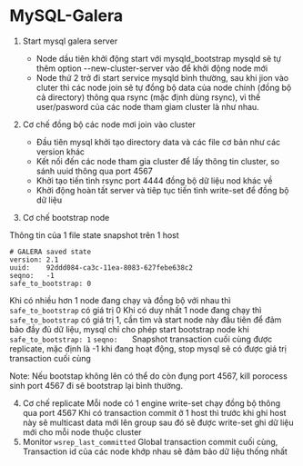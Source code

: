 # MySQL-Galera
1. Start mysql galera server
	- Node dầu tiên khởi động start với mysqld_bootstrap mysqld sẽ tự thêm option --new-cluster-server vào để khởi động node mới
	- Node thứ 2 trở đi start service mysqld bình thường, sau khi jion vào cluter thì các node join sẽ tự đồng bộ data của node chính (đồng bộ cả directory) thông qua rsync (mặc định dùng rsync), vì thế user/pasword của các node tham giam cluster là như nhau.

2. Cơ chế đồng bộ các node mơi join vào cluster
	- Đầu tiên mysql khởi tạo directory data và các file cơ bản như các version khác
	- Kết nối đến các node tham gia cluster để lấy thông tin cluster, so sánh uuid thông qua port 4567
	- Khởi tạo tiến tình rsync port 4444 đồng bộ dữ liệu nod khác về
	- Khởi động hoàn tất server và tiêp tục tiến tình write-set để đồng bộ dữ liệu

3. Cơ chế bootstrap node

Thông tin của 1 file state snapshot trên 1 host
```
# GALERA saved state
version: 2.1
uuid:    92ddd084-ca3c-11ea-8083-627febe638c2
seqno:   -1
safe_to_bootstrap: 0
```
Khi có nhiều hơn 1 node đang chạy và đồng bộ với nhau thì ```safe_to_bootstrap``` có giá trị 0
Khi có duy nhất 1 node đang chạy thì ```safe_to_bootstrap``` có giá trị 1, cần tìm và start node này đầu tiên để đảm bảo đầy đủ dữ liệu, mysql chỉ cho phép start bootstrap node khi ```safe_to_bootstrap: 1```
```seqno:   ``` Snapshot transaction cuối cùng được replicate, mặc định là -1 khi đang hoạt động, stop mysql sẽ có được giá trị transaction cuối cùng

Note: Nếu bootstap không lên có thể do còn đụng port 4567, kill porocess sinh port 4567 đi sẽ bootstrap lại bình thường.

4. Cơ chế replicate
Mỗi node có 1 engine write-set  chạy đồng bộ thông qua port 4567
Khi có transaction commit ở 1 host thì trước khi ghi host này sẽ multicast data mới lên group sau đó sẽ được write-set ghi dữ liệu mới cho mỗi node thuộc cluster
5. Monitor
```wsrep_last_committed```
Global transaction commit cuối cùng, Transaction id của các node khớp nhau sẽ đảm bảo dữ liệu thống nhất